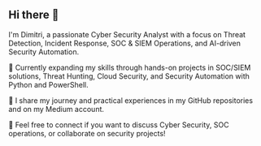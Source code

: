 ## Hi there 👋
I'm Dimitri, a passionate Cyber Security Analyst with a focus on Threat Detection, Incident Response, SOC & SIEM Operations, and AI-driven Security Automation.

🚀 Currently expanding my skills through hands-on projects in SOC/SIEM solutions, Threat Hunting, Cloud Security, and Security Automation with Python and PowerShell.

🔎 I share my journey and practical experiences in my GitHub repositories and on my Medium account.

💬 Feel free to connect if you want to discuss Cyber Security, SOC operations, or collaborate on security projects!


<!--
**dimitri-reimchen/dimitri-reimchen** is a ✨ _special_ ✨ repository because its `README.md` (this file) appears on your GitHub profile.

Here are some ideas to get you started:

- 🔭 I’m currently working on ...
- 🌱 I’m currently learning ...
- 👯 I’m looking to collaborate on ...
- 🤔 I’m looking for help with ...
- 💬 Ask me about ...
- 📫 How to reach me: ...
- 😄 Pronouns: ...
- ⚡ Fun fact: ...
-->
